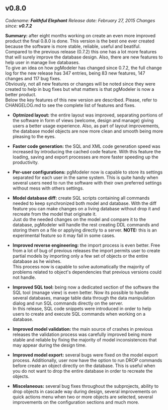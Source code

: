 v0.8.0
------
<em>Codename: <strong>Faithful Elephant</strong></em>
<em>Release date: February 27, 2015</em>
<em>Changes since: <strong>v0.7.2</strong></em><br/>

<strong>Summary:</strong> after eight months working on create an even more improved product the final 0.8.0 is done. This version is the best one ever created because the software is more stable, reliable, useful and beatiful.<br/>
Compared to the previous release (0.7.2) this one has a lot more features that will surely improve the database design. Also, there are new features to help user in manage live databases.<br/>
To give an idea on how pgModeler has changed since 0.7.2, the full change log for the new release has 347 entries, being 83 new features, 147 changes and 117 bug fixes.<br/>
Obviously, not all new features or changes will be noted since they were created to help in bug fixes but what matters is that pgModeler is now a better product.<br/>
Below the key features of this new version are described. Please, refer to CHANGELOG.md to see the complete list of features and fixes.<br/>

* <strong>Optmized layout:</strong> the entire layout was improved, separating portions of the software in form of views (welcome, design and manage) giving users a better usage experience. Also, as part of layout improvements, the database model objects are now more clean and smooth being more pleasing to the eyes.<br/>

* <strong>Faster code generation:</strong> the SQL and XML code generation speed was increased by introducing the cached code feature. With this feature the loading, saving and export processes are more faster speeding up the productivity.<br/>

* <strong>Per-user configurations:</strong> pgModeler now is capable to store its settings separated for each user in the same system. This is quite handy when several users need to run the software with their own preferred settings without mess with others settings.<br/>

* <strong>Model database diff:</strong> create SQL scripts containing all commands needed to keep synchronized both model and database. With the diff feature you can make changes on a living database without drop it and recreate from the model that originate it.<br/>
Just do the needed changes on the model and compare it to the database, pgModeler will handle the rest creating DDL commands and storing them on a file or applying directly to a server. <strong>NOTE:</strong> this is an experimental feature so it may fail in some cases.<br/>

* <strong>Improved reverse engineering:</strong> the import process is even better. Free from a lot of bug of previous releases the import permits user to create partial models by importing only a few set of objects or the entire database as he wishes.<br/>
This process now is capable to solve automatically the majority of problems related to object's dependencies that previous versions could not handle.<br/>

* <strong>Improved SQL tool:</strong> being now a dedicated section of the software the SQL tool (manage view) is even better. Now its possible to handle several databases, manage table data through the data manipulation dialog and run SQL commands directly on the server.<br/>
In this release, SQL code snippets were introduced in order to help users to create and execute SQL commands when working on a database.<br/>

* <strong>Improved model validation:</strong> the main source of crashes in previous releases the validation process was carefully improved being more stable and reliable by fixing the majority of model inconsistences that may appear during the design time.<br/>

* <strong>Improved model export:</strong> several bugs were fixed on the model export process. Additionally, user now have the option to run DROP commands before create an object directly on the database. This is useful when you do not want to drop the entire database in order to recreate the objects.<br/>

* <strong>Miscelaneous:</strong> several bug fixes throughout the subprojects, ability to drop objects in cascade way during design, several improvements on quick actions menu when two or more objects are selected, several improvements on the configuration sections and much more. <br/>
